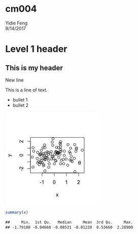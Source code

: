 # cm004
Yidie Feng  
9/14/2017  
# Level 1 header

## This is my header 
New line

This is a line of text.

- bullet 1
- bullet 2

![](cm004_files/figure-html/unnamed-chunk-1-1.png)<!-- -->


```r
summary(x)
```

```
##     Min.  1st Qu.   Median     Mean  3rd Qu.     Max. 
## -1.79100 -0.84660 -0.08531 -0.01220  0.53660  2.28900
```

